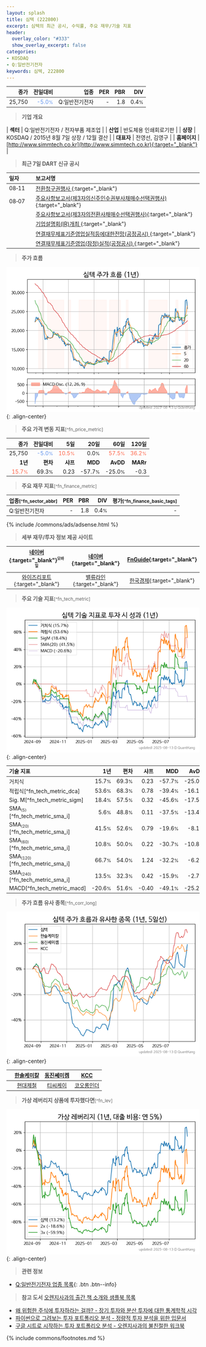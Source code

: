 ```yaml
---
layout: splash
title: 심텍 (222800)
excerpt: 심텍의 최근 공시, 수익률, 주요 재무/기술 지표
header:
  overlay_color: "#333"
  show_overlay_excerpt: false
categories:
- KOSDAQ
- Q:일반전기전자
keywords: 심텍, 222800
---
```


| **종가** | **전일대비** | **업종** | **PER** | **PBR** | **DIV** |
| -------: | -----------: | -------: | ------: | ------: | ------: |
| 25,750 | <span style="color: cornflowerblue">-5.0<small>%</small></span> | Q:일반전기전자 | - | 1.8 | 0.4<small>%</small> |

<!-- more -->


> **기업 개요**<a id="company"></a>

| <span style="white-space:nowrap;">**섹터**</span> | Q:일반전기전자 / 전자부품 제조업 |
| <span style="white-space:nowrap;">**산업**</span> | 반도체용 인쇄회로기판 |
| <span style="white-space:nowrap;">**상장**</span> | KOSDAQ / 2015년 8월 7일 상장 / 12월 결산 |
| <span style="white-space:nowrap;">**대표자**</span> | 전영선, 김영구 |
| <span style="white-space:nowrap;">**홈페이지**</span> | [http://www.simmtech.co.kr](http://www.simmtech.co.kr){:target="_blank"} |


> **최근 7일 DART 신규 공시**<a id="dart"></a>

| **일자** |      | **보고서명** |
| :------- | :--- | :----------- |
| 08&#x2011;11 | | [전환청구권행사              ](https://dart.fss.or.kr/dsaf001/main.do?rcpNo=20250811900717){:target="_blank"} |
| 08&#x2011;07 | | [주요사항보고서(제3자의신주인수권부사채매수선택권행사)](https://dart.fss.or.kr/dsaf001/main.do?rcpNo=20250807000309){:target="_blank"} |
|  | | [주요사항보고서(제3자의전환사채매수선택권행사)](https://dart.fss.or.kr/dsaf001/main.do?rcpNo=20250807000306){:target="_blank"} |
|  | | [기업설명회(IR)개최              ](https://dart.fss.or.kr/dsaf001/main.do?rcpNo=20250807900382){:target="_blank"} |
|  | | [연결재무제표기준영업실적등에대한전망(공정공시)              ](https://dart.fss.or.kr/dsaf001/main.do?rcpNo=20250807900340){:target="_blank"} |
|  | | [연결재무제표기준영업(잠정)실적(공정공시)              ](https://dart.fss.or.kr/dsaf001/main.do?rcpNo=20250807900335){:target="_blank"} |


> **주가 흐름**<a id="price"></a>

![222800](/stock/images/222800.png){: .align-center}


> **주요 가격 변동 지표**<small>[^fn_price_metric]</small>

| **종가** | **전일대비** | **5일** | **20일** | **60일** | **120일** |
| -------: | -----------: | ------: | -------: | -------: | --------: |
| 25,750 | <span style="color: cornflowerblue">-5.0<small>%</small></span> | <span style="color: tomato">10.5<small>%</small></span> | 0.0<small>%</small> | <span style="color: tomato">57.5<small>%</small></span> | <span style="color: tomato">36.2<small>%</small></span> |
| **1년** | **편차** | **샤프** | **MDD** | **AvDD** | **MARr** |
| <span style="color: tomato">15.7<small>%</small></span> | 69.3<small>%</small> | 0.23 | -57.7<small>%</small> | -25.0<small>%</small> | -0.3 |


> **주요 재무 지표**<small>[^fn_finance_metric]</small>

| **업종**<small>[^fn_sector_abbr]</small> | **PER** | **PBR** | **DIV** | **평가**<small>[^fn_finance_basic_tags]</small> |
| :--------------------------------------- | ------: | ------: | ------: | ----------------------------------------------: |
| Q:일반전기전자 | - | 1.8 | 0.4<small>%</small> | - |



{% include /commons/ads/adsense.html %}

> **세부 재무/투자 정보 제공 사이트**

| [네이버](https://m.stock.naver.com/domestic/stock/222800/finance/summary){:target="_blank"}<sup><small>모바일</small></sup> | [네이버](https://finance.naver.com/item/coinfo.naver?code=222800){:target="_blank"} | [FnGuide](https://comp.fnguide.com/SVO2/ASP/SVD_Invest.asp?gicode=A222800&MenuYn=Y){:target="_blank"} |
| :---: | :---: | :---: |
| [와이즈리포트](https://comp.wisereport.co.kr/company/c1040001.aspx?cmp_cd=222800){:target="_blank"} | [밸류라인](https://www.valueline.co.kr/finance/summary/222800){:target="_blank"} | [한국경제](https://markets.hankyung.com/stock/222800/financial-summary){:target="_blank"} |


> **주요 기술 지표**<small>[^fn_tech_metric]</small>


![222800](/stock/images/222800_tech.png){: .align-center}

| **기술 지표** | **1년** | **편차** | **샤프** | **MDD** | **AvDD** |
| :------------ | ------: | -----------: | -------: | ------: | -------: |
| 거치식 | 15.7<small>%</small> | 69.3<small>%</small> | 0.23 | -57.7<small>%</small> | -25.0<small>%</small> |
| 적립식[^fn_tech_metric_dca] | 53.6<small>%</small> | 68.3<small>%</small> | 0.78 | -39.4<small>%</small> | -16.1<small>%</small> |
| Sig. M[^fn_tech_metric_sigm] | 18.4<small>%</small> | 57.5<small>%</small> | 0.32 | -45.6<small>%</small> | -17.5<small>%</small> |
| SMA<small><sub>(5)</sub></small>[^fn_tech_metric_sma_i] | 5.6<small>%</small> | 48.8<small>%</small> | 0.11 | -37.5<small>%</small> | -13.4<small>%</small> |
| SMA<small><sub>(20)</sub></small>[^fn_tech_metric_sma_i] | 41.5<small>%</small> | 52.6<small>%</small> | 0.79 | -19.6<small>%</small> | -8.1<small>%</small> |
| SMA<small><sub>(60)</sub></small>[^fn_tech_metric_sma_i] | 10.8<small>%</small> | 50.0<small>%</small> | 0.22 | -30.7<small>%</small> | -10.8<small>%</small> |
| SMA<small><sub>(120)</sub></small>[^fn_tech_metric_sma_i] | 66.7<small>%</small> | 54.0<small>%</small> | 1.24 | -32.2<small>%</small> | -6.2<small>%</small> |
| SMA<small><sub>(240)</sub></small>[^fn_tech_metric_sma_i] | 13.5<small>%</small> | 32.3<small>%</small> | 0.42 | -15.9<small>%</small> | -2.7<small>%</small> |
| MACD[^fn_tech_metric_macd] | -20.6<small>%</small> | 51.6<small>%</small> | -0.40 | -49.1<small>%</small> | -25.2<small>%</small> |


> **주가 흐름 유사 종목**<a id="corr"></a><small>[^fn_corr_long]</small>

![222800](/stock/images/222800_corr.png){: .align-center}

|       | [한솔케미칼](/014680/) | [동진쎄미켐](/005290/) | [KCC](/002380/) |
| :---: | :------------------------------------: | :------------------------------------: | :------------------------------------: |
|       | [현대제철](/004020/) | [티씨케이](/064760/) | [코오롱인더](/120110/) |


> **가상 레버리지 상품에 투자했다면**<a id="2x"></a><small>[^fn_lev]</small>

![222800](/stock/images/222800_2x.png){: .align-center}


> **관련 정보**

- [Q:일반전기전자 업종 목록](/stats/sector/kosdaq_업종_일반전기전자_종목/){: .btn .btn--info}

> **참고 도서** [오렌지사과의 출간 책 소개와 샘플북 목록](https://kongdori.tistory.com/691)

- [왜 위험한 주식에 투자하라는 걸까? - 장기 투자와 분산 투자에 대한 통계학적 시각](https://kongdori.tistory.com/421)
- [파이썬으로 그려보는 투자 포트폴리오 분석  - 정량적 투자 분석을 위한 입문서](https://kongdori.tistory.com/643)
- [구글 시트로 시작하는 투자 포트폴리오 분석 - 오렌지사과의 불친절한 워크북](https://kongdori.tistory.com/449)


{% include commons/footnotes.md %}